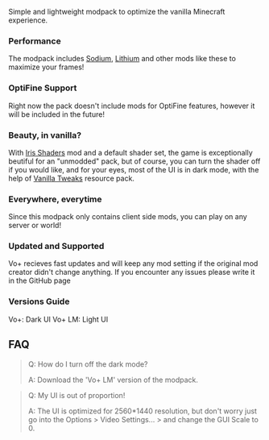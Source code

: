 Simple and lightweight modpack to optimize the vanilla Minecraft experience.

### Performance
The modpack includes [Sodium](https://modrinth.com/mod/sodium), [Lithium](https://modrinth.com/mod/lithium) and other mods like these to maximize your frames!

### OptiFine Support
Right now the pack doesn't include mods for OptiFine features, however it will be included in the future!

### Beauty, in vanilla?
With [Iris Shaders](https://modrinth.com/mod/iris) mod and a default shader set, the game is exceptionally beutiful for an "unmodded" pack, but of course, you can turn the shader off if you would like, and for your eyes, most of the UI is in dark mode, with the help of [Vanilla Tweaks](https://vanillatweaks.net/picker/resource-packs/) resource pack.

### Everywhere, everytime
Since this modpack only contains client side mods, you can play on any server or world!

### Updated and Supported
Vo+ recieves fast updates and will keep any mod setting if the original mod creator didn't change anything. If you encounter any issues please write it in the GitHub page

### Versions Guide
Vo+: Dark UI
Vo+ LM: Light UI

## FAQ
> Q: How do I turn off the dark mode?
> 
> A: Download the 'Vo+ LM' version of the modpack.

> Q: My UI is out of proportion!
> 
> A: The UI is optimized for 2560*1440 resolution, but don't worry just go into the Options > Video Settings... > and change the GUI Scale to 0. 

